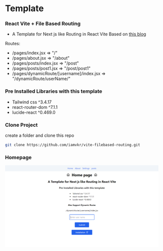 # Template

### React Vite + File Based Routing

- A Template for Next js like Routing in React Vite Based on  [this blog](https://omarelhawary.me/blog/file-based-routing-with-react-router-upgrading-to-v6)

Routes:

- /pages/index.jsx => "/"
- /pages/about.jsx => "/about"
- /pages/posts/index.jsx => "/post"
- /pages/posts/post1.jsx => "/post/post1"
- /pages/dynamicRoute/[username]/index.jsx => "/dynamicRoute/userName/"

### Pre Installed Libraries with this template

- Tailwind css ^3.4.17
- react-router-dom ^7.1.1
- lucide-react ^0.469.0

### Clone Project

create a folder and clone this repo

```bash
git clone https://github.com/iamvkr/vite-filebased-routing.git
```

### Homepage
![thumbnail](./thumbnail.png)
